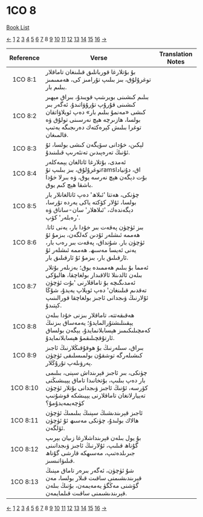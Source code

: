 # 1CO 8
[Book List](../README.md)

[<-](./chapter_7.md) [1](./chapter_1.md) [2](./chapter_2.md) [3](./chapter_3.md) [4](./chapter_4.md) [5](./chapter_5.md) [6](./chapter_6.md) [7](./chapter_7.md) 8 [9](./chapter_9.md) [10](./chapter_10.md) [11](./chapter_11.md) [12](./chapter_12.md) [13](./chapter_13.md) [14](./chapter_14.md) [15](./chapter_15.md) [16](./chapter_16.md) [->](./chapter_9.md)

| Reference | Verse | Translation Notes |
|:---------:|-------|-------------------|
|1CO 8:1|بۇ بۇتلارغا قوربانلىق قىلىنغان تاماقلار توغرۇلۇق، بىز بىلىپ تۇرامىز كى، ھەممىمىز بىلىم بار.||
|1CO 8:2|بىلىم كىشىنى بويرىتىپ قويىدۇ، بىراق مېھىر كىشىنى قۇرۇپ تۇرۇۋاتىدۇ. ئەگەر بىر كىشى «مەنمۇ بىلىم بار» دەپ ئويلاۋاتقان بولسا، ھازىرچە ھېچ نەرسىنى تولۇق ۋە توغرا بىلىش كېرەكتەك دەرىجىگە يەتىپ قالمىغان.||
|1CO 8:3|لېكىن، خۇدانى سۆيگەن كىشى بولسا، ئۇ ئۇنىڭ تەرەپىدىن تەنئەرىپ قىلىنىدۇ.||
|1CO 8:4|ئەمدى، بۇتلارغا ئاتالغان يېمەكلەر توغرۇلۇق، بىز بىلىپ تۇramsاق، دۇنيادا بۇت دېگەن ھېچ نەرسە يوق، ۋە بىرلا خۇدا باشقا ھېچ كىم يوق.||
|1CO 8:5|چۈنكى، ھەتتا 'ئىلاھ' دەپ ئاتالغانلار بار بولسا، ئۇلار كۆكتە ياكى يەردە تۇرسا، دېگەندەك، 'ئىلاھلار' سان-ساناق ۋە 'رەبلەر' كۆپ.||
|1CO 8:6|بىز ئۈچۈن پەقەت بىر خۇدا بار، يەنى ئاتا. ھەممە ئىشلەر ئۇدىن كەلگەن، بىزمۇ ئۇ ئۈچۈن بار. شۇنداق، پەقەت بىر رەب بار، يەنى ئەيسا مەسىھ. ھەممە ئىشلەر ئۇ ئارقىلىق بار، بىزمۇ ئۇ ئارقىلىق بار.||
|1CO 8:7|ئەمما بۇ بىلىم ھەممىدە يوق؛ بەزىلەر بۇتلار بىلەن ئالدىنلا ئالاقىدار بولغاچقا، ھالبۇكى ئەمدىگىچە بۇ تاماقلارنى 'بۇت ئۈچۈن تەقدىم قىلىنغان' دەپ ئويلاپ يەيدۇ، شۇڭا ئۇلارنىڭ ۋىجدانى ئاجىز بولغاچقا قورالىنىپ كېتىدۇ.||
|1CO 8:8|ھەقىقەتتە، تاماقلار بىزنى خۇدا بىلەن يېقىنلىشتۇرالمايدۇ؛ يەمەساق بىزنىڭ كەمچىلىكىمىز ھېسابلانمايدۇ، يېگەن بولساق ئارتۇقچىلىقمۇ ھېسابلانمايدۇ.||
|1CO 8:9|بىراق، سىلەرنىڭ بۇ ھوقۇقىڭلارنىڭ ئاجىز كىشىلەرگە توشقۇن بولمىسلىقى ئۈچۈن پەرۋىلەپ تۇرۇڭلار.||
|1CO 8:10|چۈنكى، بىر ئاجىز قېرىنداش سېنى، بىلىمى بار دەپ بىلىپ، بۇتخانىدا تاماق يېيىشىڭنى كۆرسە، ئۇنىڭ ئاجىز ۋىجدانى بۇتلار ئۈچۈن تەييارلانغان تاماقلارنى يېيىشكە قوشۇنىپ كۈچەيمەيدۇمۇ؟||
|1CO 8:11|ئاجىز قېرىندىشىڭ سېنىڭ بىلىمىڭ ئۈچۈن ھالاك بولىدۇ، چۈنكى مەسىھ ئۇ ئۈچۈن ئۆلگەن.||
|1CO 8:12|بۇ يول بىلەن قېرىنداشلارغا زىيان بېرىپ گۇناھ قىلىپ، ئۇلارنىڭ ئاجىز ۋىجدانىنى جىرىلدەتىپ، مەسىھكە قارشى گۇناھ قىلىۋاتىسىز.||
|1CO 8:13|شۇ ئۈچۈن، ئەگەر بىرەر تاماق مېنىڭ قېرىندىشىمنى ساقىت قىلار بولسا، مەن گۆشنى مەڭگۈ يەمەيمەن، بۇنىڭ بىلەن قېرىندىشىمنى ساقىت قىلمايمەن.||


[<-](./chapter_7.md) [1](./chapter_1.md) [2](./chapter_2.md) [3](./chapter_3.md) [4](./chapter_4.md) [5](./chapter_5.md) [6](./chapter_6.md) [7](./chapter_7.md) 8 [9](./chapter_9.md) [10](./chapter_10.md) [11](./chapter_11.md) [12](./chapter_12.md) [13](./chapter_13.md) [14](./chapter_14.md) [15](./chapter_15.md) [16](./chapter_16.md) [->](./chapter_9.md)